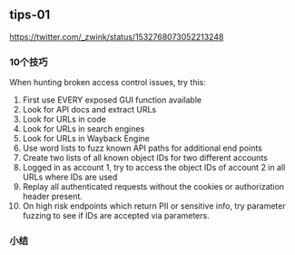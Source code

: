 
## tips-01
https://twitter.com/_zwink/status/1532768073052213248
### 10个技巧
When hunting broken access control issues, try this:
1. First use EVERY exposed GUI function available
2. Look for API docs and extract URLs
3. Look for URLs in code
4. Look for URLs in search engines
5. Look for URLs in Wayback Engine
6. Use word lists to fuzz known API paths for additional end points
7. Create two lists of all known object IDs for two different accounts
8. Logged in as account 1, try to access the object IDs of account 2 in all URLs where IDs are used
9. Replay all authenticated requests without the cookies or authorization header present.
10. On high risk endpoints which return PII or sensitive info, try parameter fuzzing to see if IDs are accepted via parameters.  

### 小结


